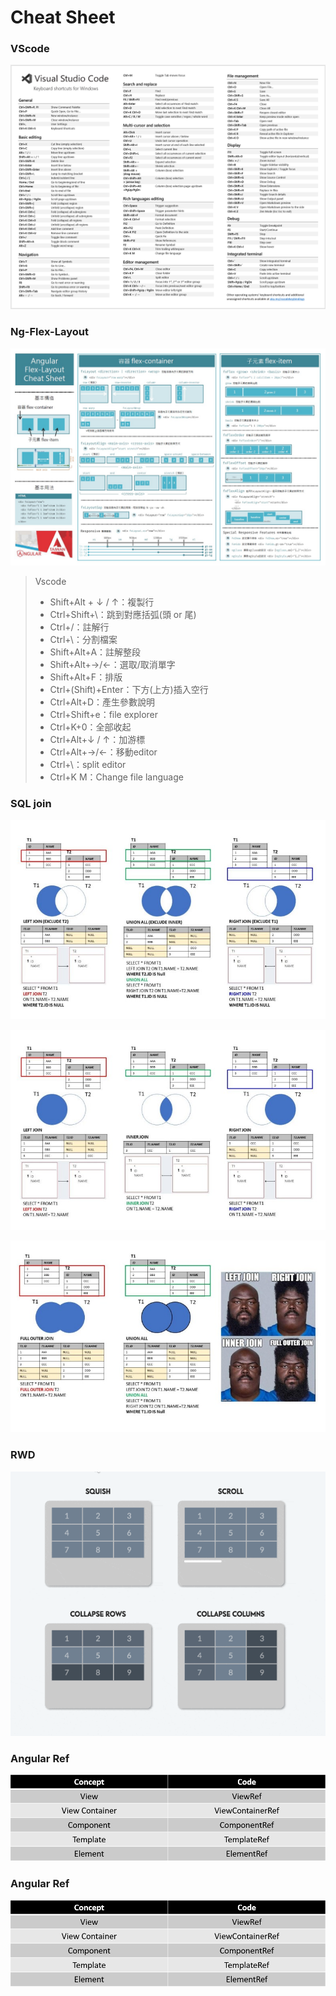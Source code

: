 # Cheat Sheet

### VScode

![](.gitbook/assets/image.png)

### Ng-Flex-Layout

![](.gitbook/assets/ng-flex-layout.jpg)



> Vscode
>
> * Shift+Alt + ↓ / ↑：複製行
> * Ctrl+Shift+\：跳到對應括弧\(頭 or 尾\)
> * Ctrl+/：註解行
> * Ctrl+\：分割檔案
> * Shift+Alt+A：註解整段
> * Shift+Alt+→/←：選取/取消單字
> * Shift+Alt+F：排版
> * Ctrl+\(Shift\)+Enter：下方\(上方\)插入空行
> * Ctrl+Alt+D：產生參數說明
> * Ctrl+Shift+e：file explorer
> * Ctrl+K+0：全部收起
> * Ctrl+Alt+↓ / ↑：加游標
> * Ctrl+Alt+→/←：移動editor
> * Ctrl+\：split editor
> * Ctrl+K M：Change file language

### SQL join

![](.gitbook/assets/sql_join_2.jpg)

![](.gitbook/assets/sql_join_1.jpg)

![](.gitbook/assets/sql_join_3.jpg)

### RWD

![](.gitbook/assets/types-of-responsive-tables.gif)

### Angular Ref

![](.gitbook/assets/image%20%283%29.png)

### Angular Ref

![](.gitbook/assets/image%20%281%29.png)

